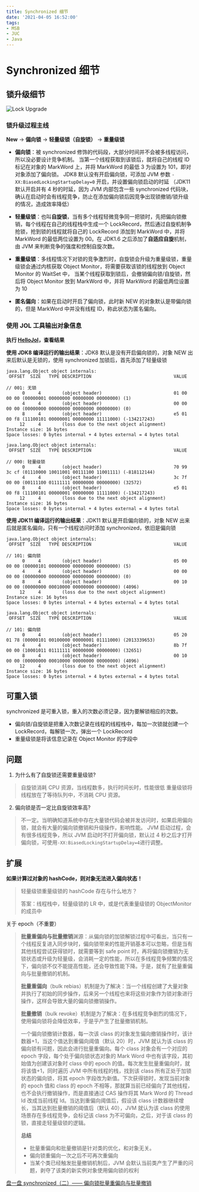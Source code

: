 ```yaml
---
title: Synchronized 细节
date: '2021-04-05 16:52:00'
tags:
- MSB
- JUC
- Java
---
```

# Synchronized 细节

## 锁升级细节

![Lock Upgrade](https://gitee.com/swang-harbin/pic-bed/raw/master/images/2021/20210405170134.png)

###  锁升级过程主线

**New** -> **偏向锁** -> **轻量级锁（自旋锁）** -> **重量级锁**

- **偏向锁**：被 synchronized 修饰的代码段，大部分时间并不会被多线程访问，所以没必要设计竞争机制。
当第一个线程获取到该锁后，就将自己的线程 ID 标记在对象的 MarkWord 上，并将 MarkWord 的最低 3 为设置为 101，即对对象添加了偏向锁。
JDK8 默认没有开启偏向锁，可添加 JVM 参数 `-XX:BiasedLockingStartupDelay=0` 开启，并设置偏向锁启动的时延
（JDK11 默认开启并有 4 秒的时延，因为 JVM 内部包含一些 synchronized 代码块，确认在启动时会有线程竞争，防止在添加偏向锁后因竞争出现锁撤销/锁升级的情况，造成效率降低）
- **轻量级锁**：也叫**自旋锁**，当有多个线程轻微竞争同一把锁时，先把偏向锁撤销，每个线程在自己的线程栈中生成一个 LockRecord，然后通过自旋机制争抢锁，抢到锁的线程就将自己的 LockRecord 添加到
MarkWord 中，并将 MarkWord 的最低两位设置为 00。在 JDK1.6 之后添加了**自适应自旋**机制，由 JVM 来判断竞争的强度和控制自旋次数。
- **重量级锁**：多线程情况下对锁的竞争激烈时，自旋锁会升级为重量级锁，重量级锁会通过内核获取 Object Monitor，将需要获取该锁的线程放到 Object Monitor 的 WaitSet 中，
当某个线程获取到锁后，会撤销偏向锁/自旋锁，然后将 Object Monitor 放到 MarkWord 中，并将 MarkWord 的最低两位设置为 10


- **匿名偏向**：如果在启动时开启了偏向锁，此时新 NEW 的对象默认是带偏向锁的，但是 MarkWord 中并没有线程 ID，称此状态为匿名偏向。

###  使用 JOL 工具输出对象信息

**执行 [HelloJol](/src/main/java/我爱你/王硕/c008_markword/D02_HelloJol.java)，查看结果**

**使用 JDK8 编译运行的输出结果**：JDK8 默认是没有开启偏向锁的，对象 NEW 出来后默认是无锁的，使用 synchronized 加锁后，首先添加了轻量级锁

```
java.lang.Object object internals:
 OFFSET  SIZE   TYPE DESCRIPTION                               VALUE
                                                                              // 001: 无锁
      0     4        (object header)                           01 00 00 00 (00000001 00000000 00000000 00000000) (1)
      4     4        (object header)                           00 00 00 00 (00000000 00000000 00000000 00000000) (0)
      8     4        (object header)                           e5 01 00 f8 (11100101 00000001 00000000 11111000) (-134217243)
     12     4        (loss due to the next object alignment)
Instance size: 16 bytes
Space losses: 0 bytes internal + 4 bytes external = 4 bytes total

java.lang.Object object internals:
 OFFSET  SIZE   TYPE DESCRIPTION                               VALUE
                                                                              // 000: 轻量级锁
      0     4        (object header)                           70 99 3c cf (01110000 10011001 00111100 11001111) (-818112144)
      4     4        (object header)                           3c 7f 00 00 (00111100 01111111 00000000 00000000) (32572)
      8     4        (object header)                           e5 01 00 f8 (11100101 00000001 00000000 11111000) (-134217243)
     12     4        (loss due to the next object alignment)
Instance size: 16 bytes
Space losses: 0 bytes internal + 4 bytes external = 4 bytes total
```

**使用 JDK11 编译运行的输出结果**：JDK11 默认是开启偏向锁的，对象 NEW 出来后就是匿名偏向，只有一个线程访问时添加 synchronized，依旧是偏向锁

```
java.lang.Object object internals:
 OFFSET  SIZE   TYPE DESCRIPTION                               VALUE
                                                                              // 101: 偏向锁
      0     4        (object header)                           05 00 00 00 (00000101 00000000 00000000 00000000) (5)
      4     4        (object header)                           00 00 00 00 (00000000 00000000 00000000 00000000) (0)
      8     4        (object header)                           00 10 00 00 (00000000 00010000 00000000 00000000) (4096)
     12     4        (loss due to the next object alignment)
Instance size: 16 bytes
Space losses: 0 bytes internal + 4 bytes external = 4 bytes total

java.lang.Object object internals:
 OFFSET  SIZE   TYPE DESCRIPTION                               VALUE
                                                                              // 101: 偏向锁
      0     4        (object header)                           05 20 01 78 (00000101 00100000 00000001 01111000) (2013339653)
      4     4        (object header)                           8b 7f 00 00 (10001011 01111111 00000000 00000000) (32651)
      8     4        (object header)                           00 10 00 00 (00000000 00010000 00000000 00000000) (4096)
     12     4        (loss due to the next object alignment)
Instance size: 16 bytes
Space losses: 0 bytes internal + 4 bytes external = 4 bytes total
```

## 可重入锁

synchronized 是可重入锁，重入的次数必须记录，因为要解锁相应的次数。

- 偏向锁/自旋锁是把重入次数记录在线程的线程栈中，每加一次锁就创建一个 LockRecord，每解锁一次，弹出一个 LockRecord
- 重量级锁是将该信息记录在 Object Monitor 的字段中

## 问题

1. 为什么有了自旋锁还需要重量级锁?
> 自旋锁消耗 CPU 资源，当线程数多，执行时间长时，性能很低
> 重量级锁将线程放在了等待队列中，不消耗 CPU 资源。

2. 偏向锁是否一定比自旋锁效率高?
> 不一定。当明确知道系统中存在大量锁代码会被并发访问时，如果启用偏向锁，就会有大量的偏向锁撤销和升级操作，影响性能。
> JVM 启动过程，会有很多线程竞争，所以 JVM 启动时不打开偏向锁，默认过 4 秒之后才打开偏向锁，可使用`-XX:BiasedLockingStartupDelay=4`进行调整。

## 扩展

**如果计算过对象的 hashCode，则对象无法进入偏向状态！**

> 轻量级锁重量级锁的 hashCode 存在与什么地方？
>
> 答案：线程栈中，轻量级锁的 LR 中，或是代表重量级锁的 ObjectMonitor 的成员中

关于 epoch（不重要）

> **批量重偏向与批量撤销**渊源：从偏向锁的加锁解锁过程中可看出，当只有一个线程反复进入同步块时，偏向锁带来的性能开销基本可以忽略，但是当有其他线程尝试获得锁时，就需要等到 safe point 时，再将偏向锁撤销为无锁状态或升级为轻量级，会消耗一定的性能，所以在多线程竞争频繁的情况下，偏向锁不仅不能提高性能，还会导致性能下降。于是，就有了批量重偏向与批量撤销的机制。
>
> **批量重偏向**（bulk rebias）机制是为了解决：当一个线程创建了大量对象并执行了初始的同步操作，后来另一个线程也来将这些对象作为锁对象进行操作，这样会导致大量的偏向锁撤销操作。
>
> **批量撤销**（bulk revoke）机制是为了解决：在多线程竞争剧烈的情况下，使用偏向锁将会降低效率，于是乎产生了批量撤销机制。
>
> 一个偏向锁撤销计数器，每一次该 class 的对象发生偏向撤销操作时，该计数器+1，当这个值达到重偏向阈值（默认 20）时，JVM 就认为该 class 的偏向锁有问题，因此会进行批量重偏向。每个 class 对象会有一个对应的 epoch 字段，每个处于偏向锁状态对象的 Mark Word 中也有该字段，其初始值为创建该对象时 class 中的 epoch 的值。每次发生批量重偏向时，就将该值+1，同时遍历 JVM 中所有线程的栈，找到该 class 所有正处于加锁状态的偏向锁，将其 epoch 字段改为新值。下次获得锁时，发现当前对象的 epoch 值和 class 的 epoch 不相等，那就算当前已经偏向了其他线程，也不会执行撤销操作，而是直接通过 CAS 操作将其 Mark Word 的 Thread Id 改成当前线程 Id。当达到重偏向阈值后，假设该 class 计数器继续增长，当其达到批量撤销的阈值后（默认 40），JVM 就认为该 class 的使用场景存在多线程竞争，会标记该 class 为不可偏向，之后，对于该 class 的锁，直接走轻量级锁的逻辑。
>
> **总结**
> - 批量重偏向和批量撤销是针对类的优化，和对象无关。
> - 偏向锁重偏向一次之后不可再次重偏向
> - 当某个类已经触发批量撤销机制后，JVM 会默认当前类产生了严重的问题，剥夺了该类的新实例对象使用偏向锁的权利

[盘一盘 synchronized（二）—— 偏向锁批量重偏向与批量撤销](https://www.cnblogs.com/LemonFive/p/11248248.html)
